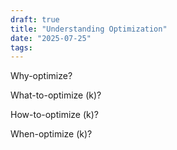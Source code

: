 ```yaml
---
draft: true
title: "Understanding Optimization"
date: "2025-07-25"
tags: 
---
```


Why-optimize?



What-to-optimize (k)?




How-to-optimize (k)?




When-optimize (k)?
